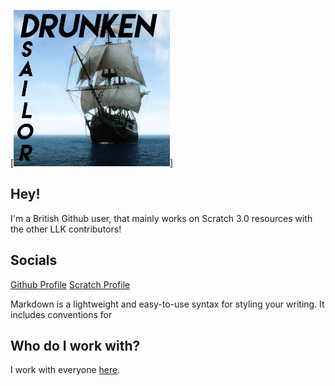 [![drunken-sailor7.github.io](logo.png)]

## Hey!
I'm a British Github user, that mainly works on Scratch 3.0 resources with the other LLK contributors!

## Socials 
[Github Profile](https://github.com/Drunken-Sailor7)
[Scratch Profile](https://scratch.mit.edu/users/Drunken_Sailor/)

Markdown is a lightweight and easy-to-use syntax for styling your writing. It includes conventions for

## Who do I work with?
I work with everyone [here](https://github.com/Drunken-Sailor7?tab=following).

